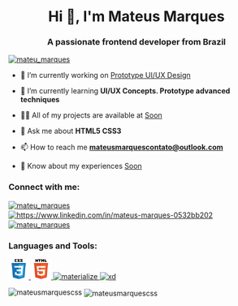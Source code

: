


<h1 align="center">Hi 👋, I'm Mateus Marques</h1>
<h3 align="center">A passionate frontend developer from Brazil</h3>

<p align="left"> <a href="https://twitter.com/mateu_marques" target="blank"><img src="https://img.shields.io/twitter/follow/mateu_marques?logo=twitter&style=for-the-badge" alt="mateu_marques" /></a> </p>

- 🔭 I’m currently working on [Prototype UI/UX Design](https://www.fiverr.com/mateus_marques?up_rollout=true)

- 🌱 I’m currently learning **UI/UX Concepts. Prototype advanced techniques**

- 👨‍💻 All of my projects are available at [Soon](Soon)

- 💬 Ask me about **HTML5 CSS3**

- 📫 How to reach me **mateusmarquescontato@outlook.com**

- 📄 Know about my experiences [Soon](Soon)

<h3 align="left">Connect with me:</h3>
<p align="left">
<a href="https://twitter.com/mateu_marques" target="blank"><img align="center" src="https://raw.githubusercontent.com/rahuldkjain/github-profile-readme-generator/master/src/images/icons/Social/twitter.svg" alt="mateu_marques" height="30" width="40" /></a>
<a href="https://linkedin.com/in/https://www.linkedin.com/in/mateus-marques-0532bb202" target="blank"><img align="center" src="https://raw.githubusercontent.com/rahuldkjain/github-profile-readme-generator/master/src/images/icons/Social/linked-in-alt.svg" alt="https://www.linkedin.com/in/mateus-marques-0532bb202" height="30" width="40" /></a>
<a href="https://instagram.com/mateu_marques" target="blank"><img align="center" src="https://raw.githubusercontent.com/rahuldkjain/github-profile-readme-generator/master/src/images/icons/Social/instagram.svg" alt="mateu_marques" height="30" width="40" /></a>
</p>

<h3 align="left">Languages and Tools:</h3>
<p align="left"> <a href="https://www.w3schools.com/css/" target="_blank"> <img src="https://raw.githubusercontent.com/devicons/devicon/master/icons/css3/css3-original-wordmark.svg" alt="css3" width="40" height="40"/> </a> <a href="https://www.w3.org/html/" target="_blank"> <img src="https://raw.githubusercontent.com/devicons/devicon/master/icons/html5/html5-original-wordmark.svg" alt="html5" width="40" height="40"/> </a> <a href="https://materializecss.com/" target="_blank"> <img src="https://raw.githubusercontent.com/prplx/svg-logos/5585531d45d294869c4eaab4d7cf2e9c167710a9/svg/materialize.svg" alt="materialize" width="40" height="40"/> </a> <a href="https://www.adobe.com/products/xd.html" target="_blank"> <img src="https://cdn.worldvectorlogo.com/logos/adobe-xd.svg" alt="xd" width="40" height="40"/> </a> </p>

<p><img align="left" src="https://github-readme-stats.vercel.app/api/top-langs?username=mateusmarquescss&show_icons=true&locale=en&layout=compact" alt="mateusmarquescss" /></p>

<p>&nbsp;<img align="center" src="https://github-readme-stats.vercel.app/api?username=mateusmarquescss&show_icons=true&locale=en" alt="mateusmarquescss" /></p>

